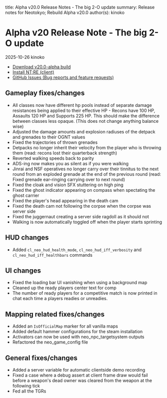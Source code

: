 title: Alpha v20.0 Release Notes - The big 2-O update
summary: Release notes for Neotokyo; Rebuild Alpha v20.0
author(s): kinoko


# Alpha v20 Release Note - The big 2-O update
2025-10-26 kinoko

* [Download v20.0-alpha build](https://github.com/NeotokyoRebuild/neo/releases/tag/v20.0-alpha)
* [Install NT;RE (client)](/guide/install/)
* [GitHub Issues (Bug reports and feature requests)](https://github.com/NeotokyoRebuild/neo/issues)

## Gameplay fixes/changes
* All classes now have different hp pools instead of separate damage resistances being applied to their effective HP - Recons have 100 HP, Assaults 120 HP and Supports 225 HP. This should make the difference between classes less opaque. (This does not change anything balance wise) 
* Adjusted the damage amounts and explosion radiuses of the detpack and grenades to their OGNT values
* Fixed the trajectories of thrown grenades
* Detpacks no longer inherit their velocity from the player who is throwing them (read: recons lost their quarterback strength) 
* Reverted walking speeds back to parity
* ADS-ing now makes you as silent as if you were walking
* Jinrai and NSF operatives no longer carry over their tinnitus to the next round from an exploded grenade at the end of the previous round (read: Fixed grenade ear-ringing carrying over to next round)
* Fixed the cloak and vision SFX stuttering on high ping
* Fixed the ghost indicator appearing on compass when spectating the ghost carrier
* Fixed the player's head appearing in the death cam
* Fixed the death cam not following the corpse when the corpse was server side
* Fixed the juggernaut creating a server side ragdoll as it should not
* Walking is now automatically toggled off when the player starts sprinting

## HUD changes
* Added `cl_neo_hud_health_mode`, `cl_neo_hud_iff_verbosity` and `cl_neo_hud_iff_healthbars` commands 

## UI changes
* Fixed the loading bar UI vanishing when using a background map
* Cleaned up the ready players center text for comp
* The number of ready players for a competitive match is now printed in chat each time a players readies or unreadies.

## Mapping related fixes/changes
* Added an `IsOfficialMap` marker for all vanilla maps
* Added default hammer configurations for the steam installation 
* Activators can now be used with neo_npc_targetsystem outputs
* Refactored the neo_game_config file

## General fixes/changes
* Added a server variable for automatic clientside demo recording 
* Fixed a case where a debug assert at client frame draw would fail before a weapon's dead owner was cleared from the weapon at the following tick
* Fed all the TGRs


